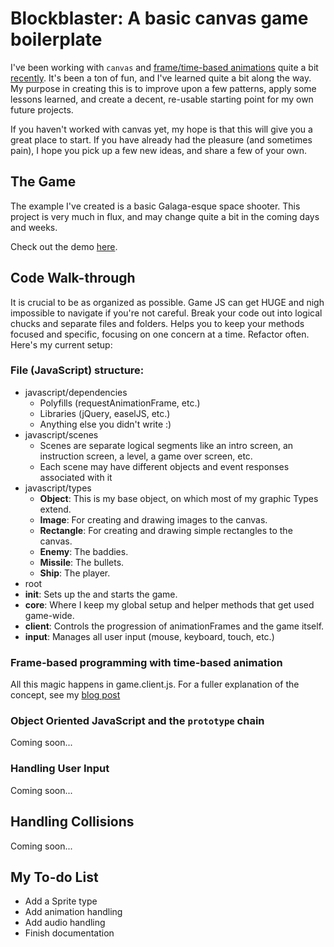 # Blockblaster: A basic canvas game boilerplate

I've been working with `canvas` and [frame/time-based animations](http://viget.com/extend/time-based-animation) quite a bit [recently](http://puma.com/runpumarun). It's been a ton of fun, and I've learned quite a bit along the way. My purpose in creating this is to improve upon a few patterns, apply some lessons learned, and create a decent, re-usable starting point for my own future projects.

If you haven't worked with canvas yet, my hope is that this will give you a great place to start. If you have already had the pleasure (and sometimes pain), I hope you pick up a few new ideas, and share a few of your own.

## The Game

The example I've created is a basic Galaga-esque space shooter. This project is very much in flux, and may change quite a bit in the coming days and weeks.

Check out the demo [here](http://greypants.github.com/blockblaster-boilerplate/).

## Code Walk-through
It is crucial to be as organized as possible. Game JS can get HUGE and nigh impossible to navigate if you're not careful. Break your code out into logical chucks and separate files and folders.  Helps you to keep your methods focused and specific, focusing on one concern at a time. Refactor often. Here's my current setup:

### File (JavaScript) structure:
- javascript/dependencies
	- Polyfills (requestAnimationFrame, etc.)
	- Libraries (jQuery, easelJS, etc.)
	- Anything else you didn't write :)
- javascript/scenes
	- Scenes are separate logical segments like an intro screen, an instruction screen, a level, a game over screen, etc.
	- Each scene may have different objects and event responses associated with it
- javascript/types
	- **Object**: This is my base object, on which most of my graphic Types extend.
	- **Image**: For creating and drawing images to the canvas.
	- **Rectangle**: For creating and drawing simple rectangles to the canvas.
	- **Enemy**: The baddies.
	- **Missile**: The bullets.
	- **Ship**: The player.
- root
 - **init**: Sets up the and starts the game.
 - **core**: Where I keep my global setup and helper methods that get used game-wide.
 - **client**: Controls the progression of animationFrames and the game itself.
 - **input**: Manages all user input (mouse, keyboard, touch, etc.)

 ### Frame-based programming with time-based animation
 All this magic happens in game.client.js. For a fuller explanation of the concept, see my [blog post](http://viget.com/extend/time-based-animation)

 ### Object Oriented JavaScript and the `prototype` chain
 Coming soon...

 ### Handling User Input
 Coming soon...

 ## Handling Collisions
 Coming soon...

 ## My To-do List
 - Add a Sprite type
 - Add animation handling
 - Add audio handling
 - Finish documentation
